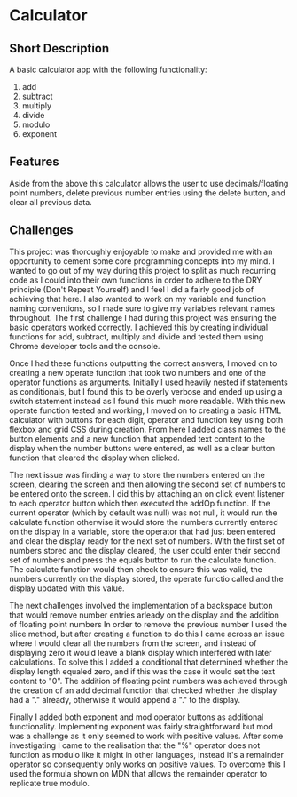 # Calculator

## Short Description

A basic calculator app with the following functionality:

1. add
2. subtract
3. multiply
4. divide
5. modulo
6. exponent

## Features

Aside from the above this calculator allows the user to use decimals/floating point numbers, delete previous number entries using the delete button, and clear all previous data.

## Challenges

This project was thoroughly enjoyable to make and provided me with an opportunity to cement some core programming concepts into my mind. I wanted to go out of my way during this project to split as much recurring code as I could into their own functions in order to adhere to the DRY principle (Don't Repeat Yourself) and I feel I did a fairly good job of achieving that here. I also wanted to work on my variable and function naming conventions, so I made sure to give my variables relevant names throughout. The first challenge I had during this project was ensuring the basic operators worked correctly. I achieved this by creating individual functions for add, subtract, multiply and divide and tested them using Chrome developer tools and the console.

Once I had these functions outputting the correct answers, I moved on to creating a new operate function that took two numbers and one of the operator functions as arguments. Initially I used heavily nested if statements as conditionals, but I found this to be overly verbose and ended up using a switch statement instead as I found this much more readable. With this new operate function tested and working, I moved on to creating a basic HTML calculator with buttons for each digit, operator and function key using both flexbox and grid CSS during creation. From here I added class names to the button elements and a new function that appended text content to the display when the number buttons were entered, as well as a clear button function that cleared the display when clicked.

The next issue was finding a way to store the numbers entered on the screen, clearing the screen and then allowing the second set of numbers to be entered onto the screen. I did this by attaching an on click event listener to each operator button which then executed the addOp function. If the current operator (which by default was null) was not null, it would run the calculate function otherwise it would store the numbers currently entered on the display in a variable, store the operator that had just been entered and clear the display ready for the next set of numbers. With the first set of numbers stored and the display cleared, the user could enter their second set of numbers and press the equals button to run the calculate function. The calculate function would then check to ensure this was valid, the numbers currently on the display stored, the operate functio called and the display updated with this value.

The next challenges involved the implementation of a backspace button that would remove number entries arleady on the display and the addition of floating point numbers In order to remove the previous number I used the slice method, but after creating a function to do this I came across an issue where I would clear all the numbers from the screen, and instead of displaying zero it would leave a blank display which interfered with later calculations. To solve this I added a conditional that determined whether the display length equaled zero, and if this was the case it would set the text content to "0". The addition of floating point numbers was achieved through the creation of an add decimal function that checked whether the display had a "." already, otherwise it would append a "." to the display.

Finally I added both exponent and mod operator buttons as additional functionality. Implementing exponent was fairly straightforward but mod was a challenge as it only seemed to work with positive values. After some investigating I came to the realisation that the "%" operator does not function as modulo like it might in other languages, instead it's a remainder operator so consequently only works on positive values. To overcome this I used the formula shown on MDN that allows the remainder operator to replicate true modulo.
